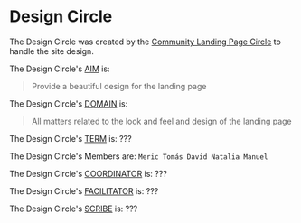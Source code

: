 # Design Circle

The Design Circle was created by the [Community Landing Page Circle](community_landing_page_circle.md) to handle the site design.

The Design Circle's [AIM](aim.md) is:

> Provide a beautiful design for the landing page

The Design Circle's [DOMAIN](domain.md) is:

> All matters related to the look and feel and design of the landing page

The Design Circle's [TERM](term.md) is: ???

The Design Circle's Members are: `Meric Tomás David Natalia Manuel`

The Design Circle's [COORDINATOR](coordinator.md) is: ???

The Design Circle's [FACILITATOR](facilitator.md) is: ???

The Design Circle's [SCRIBE](scribe.md) is: ???
